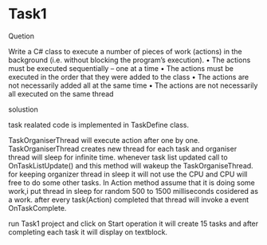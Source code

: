 # Task1
Quetion

Write a C# class to execute a number of pieces of work (actions) in the background (i.e.
without blocking the program’s execution).
• The actions must be executed sequentially – one at a time
• The actions must be executed in the order that they were added to the class
• The actions are not necessarily added all at the same time
• The actions are not necessarily all executed on the same thread

solustion

task realated code is implemented in TaskDefine class.

TaskOrganiserThread will execute action after one by one.
TaskOrganiserThread creates new thread for each task and organiser thread will sleep for infinite time.
whenever task list updated call to OnTaskListUpdate() and this method will wakeup the TaskOrganiseThread.
for keeping organizer thread in sleep it will not use the CPU and CPU will free to do some other tasks.
In Action method assume that it is doing some work,i put thread in sleep for random 500 to 1500 milliseconds cosidered as a work.
after every task(Action) completed that thread will invoke a event OnTaskComplete.

run Task1 project and click on Start operation it will create 15 tasks and after completing each task it will display on textblock.
